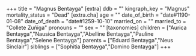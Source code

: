 +++
title = "Magnus Bentayga"
[extra]
ddb = ""
kingraph_key = "Magnus"
mortality_status = "Dead"
[extra.cha]
age = ""
date_of_birth = "date#1190-01-08"
date_of_death = "date#1259-10-10"
married_on = ""
married_to = "Collete Zuñiga"
pronouns = ""
sex = ""
[taxonomies]
children = ["Aurica Bentayga","Nausica Bentayga","Abelline Bentayga","Pauline Bentayga","Selene Bentayga"]
parents = ["Eduard Bentayga","Neus Sinclair"]
siblings = ["Sophitia Bentayga","Domino Bentayga"]
+++

